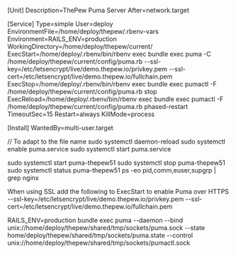 [Unit]
Description=ThePew Puma Server
After=network.target

[Service]
Type=simple
User=deploy
EnvironmentFile=/home/deploy/thepew/.rbenv-vars
Environment=RAILS_ENV=production
WorkingDirectory=/home/deploy/thepew/current/
ExecStart=/home/deploy/.rbenv/bin/rbenv exec bundle exec puma -C /home/deploy/thepew/current/config/puma.rb --ssl-key=/etc/letsencrypt/live/demo.thepew.io/privkey.pem --ssl-cert=/etc/letsencrypt/live/demo.thepew.io/fullchain.pem
ExecStop=/home/deploy/.rbenv/bin/rbenv exec bundle exec pumactl -F /home/deploy/thepew/current/config/puma.rb stop
ExecReload=/home/deploy/.rbenv/bin/rbenv exec bundle exec pumactl -F /home/deploy/thepew/current/config/puma.rb phased-restart
TimeoutSec=15
Restart=always
KillMode=process

[Install]
WantedBy=multi-user.target

// To adapt to the file name
sudo systemctl daemon-reload
sudo systemctl enable puma.service
sudo systemctl start puma.service

sudo systemctl start puma-thepew51
sudo systemctl stop puma-thepew51
sudo systemctl status puma-thepew51
ps -eo pid,comm,euser,supgrp | grep nginx

When using SSL add the following to ExecStart to enable Puma over HTTPS
--ssl-key=/etc/letsencrypt/live/demo.thepew.io/privkey.pem --ssl-cert=/etc/letsencrypt/live/demo.thepew.io/fullchain.pem

RAILS_ENV=production bundle exec puma --daemon --bind unix://home/deploy/thepew/shared/tmp/sockets/puma.sock --state home/deploy/thepew/shared/tmp/sockets/puma.state --control unix://home/deploy/thepew/shared/tmp/sockets/pumactl.sock
